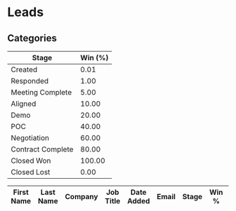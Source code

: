 # Leads

## Categories
| Stage | Win (%) |
| ----- | ----- |
| Created | 0.01 |
| Responded | 1.00 |
| Meeting Complete | 5.00 |
| Aligned | 10.00 |
| Demo | 20.00 |
| POC | 40.00 |
| Negotiation | 60.00 |
| Contract Complete | 80.00 |
| Closed Won | 100.00 |
| Closed Lost | 0.00 |

| First Name  | Last Name   | Company | Job Title | Date Added | Email | Stage | Win % | Forecast $ | Last Update |
| ----------- | ----------- | ------- | --------- | ---------- | ----- | ----- | ----- | ---------- | ----------- |
